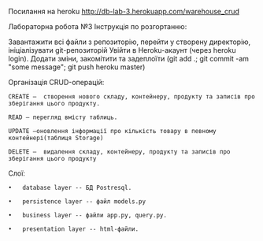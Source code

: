 Посилання на heroku http://db-lab-3.herokuapp.com/warehouse_crud

Лабораторна робота №3
Інструкція по розгортанню:

Завантажити всі файли з репозиторію, перейти у створену директорію, ініціалізувати git-репозиторій Увійти в Heroku-акаунт (через heroku login). Додати зміни, закомітити та задеплоїти (git add .; git commit -am "some message"; git push heroku master)

Організація CRUD-операцій:

    CREATE –  створення нового складу, контейнеру, продукту та записів про зберігання цього продукту.

    READ – перегляд вмісту таблиць.

    UPDATE –оновлення інформації про кількість товару в певному контейнері(таблиця Storage)

    DELETE –  видалення складу, контейнеру, продукту та записів про зберігання цього продукту

Слої:

    •	database layer -- БД Postresql.

    •	persistence layer -- файл models.py

    •	business layer -- файли app.py, query.py.

    •	presentation layer -- html-файли.
